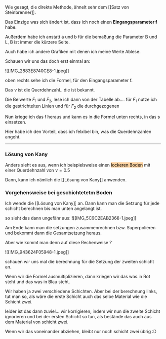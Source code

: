 Wie gesagt, die direkte Methode, ähnelt sehr dem [[Satz von Steinbrenner]].

Das Einzige was sich ändert ist, dass ich noch einen **Eingangsparameter f** habe.

Außerdem habe ich anstatt a und b für die bemaßung die Parameter B und L, B ist immer die kürzere Seite.

Auch habe ich andere Grafiken mit denen ich meine Werte Ablese.

Schauen wir uns das doch erst einmal an:

![[IMG_2883E8740CE8-1.jpeg]]

oben rechts sehe ich die Formel, für den Eingangsparameter f.

Das $\nu$ ist die Querdehnzahl.. die ist bekannt.

Die Beiwerte $F_1$ und $F_2$, lese ich dann von der Tabelle ab.... für $F_1$ nutze ich die gestrichtelten Linien und für $F_2$ die durchgezogenen

Nun kriege ich das f heraus und kann es in die Formel unten rechts, in das s einsetzen.

Hier habe ich den Vorteil, dass ich felxibel bin, was die Querdehnzahlen angeht.

---

### Lösung von Kany
Anders sieht es aus, wenn ich beispielsweise einen <mark style="background: #FFB86CA6;">lockeren Boden</mark> mit einer Querdehnzahl von $\nu = 0.5$ 

Dann, kann ich nämlich die [[Lösung von Kany]] anwenden.

### Vorgehensweise bei geschichtetetm Boden
Ich wende die [[Lösung von Kany]] an.
Dann kann man die Setzung für jede schicht berechnen bis man unten angelangt ist.

so sieht das dann ungefähr aus:
![[IMG_5C9C2EAB2368-1.jpeg]]

Am Ende kann man die setzungen zusammenrechnen bzw. Superpolieren und bekommt dann die Gesamtsetzung heraus.

Aber wie kommt man denn auf diese Rechenweise ?

![[IMG_943624F05948-1.jpeg]]

schauen wir uns mal die berechnung für die Setzung der zweiten schicht an.

Wenn wir die Formel ausmultiplizieren, dann kriegen wir das was in Rot steht und das was in Blau steht.

Wir haben ja zwei verschiedene Schichten. Aber bei der berechnung links, tut man so, als wäre die erste Schicht auch das selbe Material wie die Schicht zwei.

leider ist das dann zuviel... wir korrigieren, indem wir nun die zweite Schicht ignorieren und bei der ersten Schicht so tun, als bestände das auch aus dem Material von schicht zwei.

Wenn wir das voneinander abziehen, bleibt nur noch schicht zwei übrig :D







